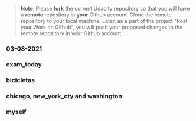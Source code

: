 >**Note**: Please **fork** the current Udacity repository so that you will have a **remote** repository in **your** Github account. Clone the remote repository to your local machine. Later, as a part of the project "Post your Work on Github", you will push your proposed changes to the remote repository in your Github account.

### 03-08-2021

### exam_today


### bicicletas

### chicago, new_york_cty and washington

### myself